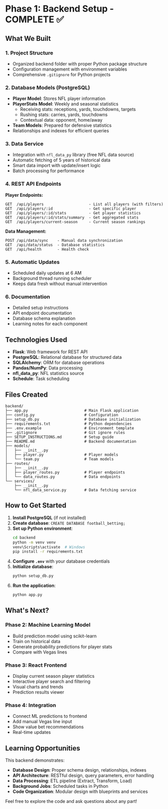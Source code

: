 # Phase 1: Backend Setup - COMPLETE ✅

## What We Built

### 1. Project Structure
- Organized backend folder with proper Python package structure
- Configuration management with environment variables
- Comprehensive `.gitignore` for Python projects

### 2. Database Models (PostgreSQL)
- **Player Model**: Stores NFL player information
- **PlayerStats Model**: Weekly and seasonal statistics
  - Receiving stats: receptions, yards, touchdowns, targets
  - Rushing stats: carries, yards, touchdowns
  - Contextual data: opponent, home/away
- **Team Models**: Prepared for defensive statistics
- Relationships and indexes for efficient queries

### 3. Data Service
- Integration with `nfl_data_py` library (free NFL data source)
- Automatic fetching of 5 years of historical data
- Smart data import with update/insert logic
- Batch processing for performance

### 4. REST API Endpoints

**Player Endpoints:**
```
GET  /api/players                    - List all players (with filters)
GET  /api/players/:id                - Get specific player
GET  /api/players/:id/stats          - Get player statistics
GET  /api/players/:id/stats/summary  - Get aggregated stats
GET  /api/players/current-season     - Current season rankings
```

**Data Management:**
```
POST /api/data/sync    - Manual data synchronization
GET  /api/data/status  - Database statistics
GET  /api/health       - Health check
```

### 5. Automatic Updates
- Scheduled daily updates at 6 AM
- Background thread running scheduler
- Keeps data fresh without manual intervention

### 6. Documentation
- Detailed setup instructions
- API endpoint documentation
- Database schema explanation
- Learning notes for each component

## Technologies Used

- **Flask**: Web framework for REST API
- **PostgreSQL**: Relational database for structured data
- **SQLAlchemy**: ORM for database operations
- **Pandas/NumPy**: Data processing
- **nfl_data_py**: NFL statistics source
- **Schedule**: Task scheduling

## Files Created

```
backend/
├── app.py                         # Main Flask application
├── config.py                      # Configuration
├── setup_db.py                    # Database initialization
├── requirements.txt               # Python dependencies
├── .env.example                   # Environment template
├── .gitignore                     # Git ignore rules
├── SETUP_INSTRUCTIONS.md          # Setup guide
├── README.md                      # Backend documentation
├── models/
│   ├── __init__.py
│   ├── player.py                  # Player models
│   └── team.py                    # Team models
├── routes/
│   ├── __init__.py
│   ├── player_routes.py           # Player endpoints
│   └── data_routes.py             # Data endpoints
└── services/
    ├── __init__.py
    └── nfl_data_service.py        # Data fetching service
```

## How to Get Started

1. **Install PostgreSQL** (if not installed)
2. **Create database**: `CREATE DATABASE football_betting;`
3. **Set up Python environment**:
   ```bash
   cd backend
   python -m venv venv
   venv\Scripts\activate  # Windows
   pip install -r requirements.txt
   ```
4. **Configure `.env`** with your database credentials
5. **Initialize database**:
   ```bash
   python setup_db.py
   ```
6. **Run the application**:
   ```bash
   python app.py
   ```

## What's Next?

### Phase 2: Machine Learning Model
- Build prediction model using scikit-learn
- Train on historical data
- Generate probability predictions for player stats
- Compare with Vegas lines

### Phase 3: React Frontend
- Display current season player statistics
- Interactive player search and filtering
- Visual charts and trends
- Prediction results viewer

### Phase 4: Integration
- Connect ML predictions to frontend
- Add manual Vegas line input
- Show value bet recommendations
- Real-time updates

## Learning Opportunities

This backend demonstrates:
- **Database Design**: Proper schema design, relationships, indexes
- **API Architecture**: RESTful design, query parameters, error handling
- **Data Processing**: ETL pipeline (Extract, Transform, Load)
- **Background Jobs**: Scheduled tasks in Python
- **Code Organization**: Modular design with blueprints and services

Feel free to explore the code and ask questions about any part!

